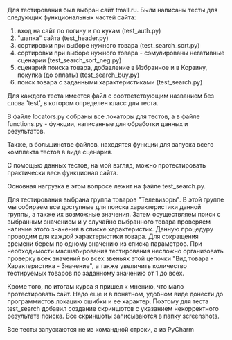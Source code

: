 Для тестирования был выбран сайт tmall.ru. 
Были написаны тесты для следующих функциональных частей сайта: 
  1. вход на сайт по логину и по кукам (test_auth.py)
  2. "шапка" сайта (test_header.py)
  3. сортировки при выборе нужного товара (test_search_sort.py)
  4. сортировки при выборе нужного товара - сэмулированы негативные сценарии (test_search_sort_neg.py)
  5. сценарий поиска товара, добавление в Избранное и в Корзину, покупка (до оплаты) (test_search_buy.py)
  6. поиск товара с заданными характеристиками (test_search.py)

Для каждого теста имеется файл с соответствующим названием без слова 'test', в котором определен класс для теста.

В файле locators.py собраны все локаторы для тестов, а в файле functions.py - функции, написанные для обработки данных и результатов.

Также, в большинстве файлов, находятся функции для запуска всего комплекта тестов в виде сценария.

С помощью данных тестов, на мой взгляд, можно протестировать практически весь функционал сайта. 

Основная нагрузка в этом вопросе лежит на файле test_search.py. 

Для тестирования выбрана группа товаров "Телевизоры". В этой группе мы собираем все доступные для поиска характеристики данной группы, а также их возможные значения.
Затем осуществляем поиск с выбранным значением и у случайно выбранного товара проверяем наличие этого значения в списке характеристик. Данную процедуру проводим для каждой характеристики товара. Для сокращения времени берем по одному значению из списка параметров. При необходимости масшабирования тестирования несложно организовать проверку всех значений во всех звеньях этой цепочки "Вид товара - Характеристика - Значение", а также увеличить количество тестируемых товаров по заданному значению от 1 до всех.

Кроме того, по итогам курса я пришел к мнению, что мало протестировать сайт. Надо еще и в понятном, удобном виде донести до программистов локацию ошибки и ее характер. Поэтому для теста test_search добавил создание скриншотов с указанием некорректного результата поиска. Все скриншоты записываются в папку screenshots.

Все тесты запускаются не из командной строки, а из PyCharm
